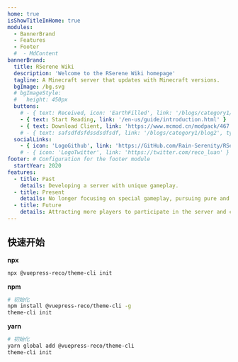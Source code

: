```yaml
---
home: true
isShowTitleInHome: true
modules:
  - BannerBrand
  - Features
  - Footer
  #  - MdContent
bannerBrand:
  title: RSerene Wiki
  description: 'Welcome to the RSerene Wiki homepage'
  tagline: A Minecraft server that updates with Minecraft versions.
  bgImage: /bg.svg
  # bgImageStyle:
  #   height: 450px
  buttons:
    # - { text: Received, icon: 'EarthFilled', link: '/blogs/category1/blog2' }
    - { text: Start Reading, link: '/en-us/guide/introduction.html' }
    - { text: Download Client, link: 'https://www.mcmod.cn/modpack/467.html', type: 'plain' }
    # - { text: safsdfdsfdssdsdfsdf, link: '/blogs/category1/blog2', type: 'text', icon: 'Alien' }
  socialLinks:
    - { icon: 'LogoGithub', link: 'https://GitHub.com/Rain-Serenity/RSerene-Wiki/' }
    # - { icon: 'LogoTwitter', link: 'https://twitter.com/reco_luan' }
footer: # Configuration for the footer module
  startYear: 2020
features:
  - title: Past
    details: Developing a server with unique gameplay.
  - title: Present
    details: No longer focusing on special gameplay, pursuing pure and smooth survival.
  - title: Future
    details: Attracting more players to participate in the server and continuing to improve it.
---
```

## 快速开始

**npx**

```bash
npx @vuepress-reco/theme-cli init
```

**npm**

```bash
# 初始化
npm install @vuepress-reco/theme-cli -g
theme-cli init
```

**yarn**

```bash
# 初始化
yarn global add @vuepress-reco/theme-cli
theme-cli init
```